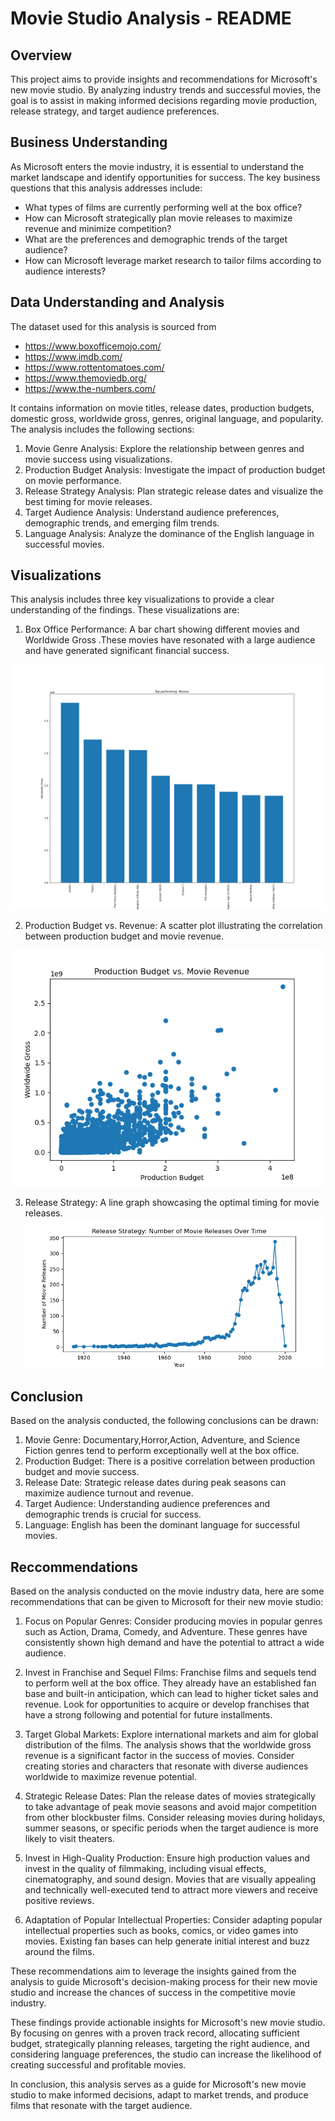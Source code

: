 # Movie Studio Analysis - README

## Overview
This project aims to provide insights and recommendations for Microsoft's new movie studio. By analyzing industry trends and successful movies, the goal is to assist in making informed decisions regarding movie production, release strategy, and target audience preferences.

## Business Understanding
As Microsoft enters the movie industry, it is essential to understand the market landscape and identify opportunities for success. The key business questions that this analysis addresses include:
- What types of films are currently performing well at the box office?
- How can Microsoft strategically plan movie releases to maximize revenue and minimize competition?
- What are the preferences and demographic trends of the target audience?
- How can Microsoft leverage market research to tailor films according to audience interests?

## Data Understanding and Analysis
The dataset used for this analysis is sourced from 
- https://www.boxofficemojo.com/
- https://www.imdb.com/
- https://www.rottentomatoes.com/
- https://www.themoviedb.org/
- https://www.the-numbers.com/

It contains information on movie titles, release dates, production budgets, domestic gross, worldwide gross, genres, original language, and popularity. The analysis includes the following sections:

1. Movie Genre Analysis: Explore the relationship between genres and movie success using visualizations.
2. Production Budget Analysis: Investigate the impact of production budget on movie performance.
3. Release Strategy Analysis: Plan strategic release dates and visualize the best timing for movie releases.
4. Target Audience Analysis: Understand audience preferences, demographic trends, and emerging film trends.
5. Language Analysis: Analyze the dominance of the English language in successful movies.

## Visualizations
This analysis includes three key visualizations to provide a clear understanding of the findings. These visualizations are:
1. Box Office Performance: A bar chart showing different movies and Worldwide Gross .These movies have resonated with a large audience and have generated significant financial success.

![Box Office Performance](Visualizations/Box_Office_Performance.png)

2. Production Budget vs. Revenue: A scatter plot illustrating the correlation between production budget and movie revenue.

![Production Budget vs. Revenue](Visualizations/budget_revenue.png)

3. Release Strategy: A line graph showcasing the optimal timing for movie releases.
![Release Strategy](Visualizations/release_strategy.png)


## Conclusion
Based on the analysis conducted, the following conclusions can be drawn:

1. Movie Genre: Documentary,Horror,Action, Adventure, and Science Fiction genres tend to perform exceptionally well at the box office.
2. Production Budget: There is a positive correlation between production budget and movie success.
3. Release Date: Strategic release dates during peak seasons can maximize audience turnout and revenue.
4. Target Audience: Understanding audience preferences and demographic trends is crucial for success.
5. Language: English has been the dominant language for successful movies.


## Reccommendations
Based on the analysis conducted on the movie industry data, here are some recommendations that can be given to Microsoft for their new movie studio:

1. Focus on Popular Genres: Consider producing movies in popular genres such as Action, Drama, Comedy, and Adventure. These genres have consistently shown high demand and have the potential to attract a wide audience.

2. Invest in Franchise and Sequel Films: Franchise films and sequels tend to perform well at the box office. They already have an established fan base and built-in anticipation, which can lead to higher ticket sales and revenue. Look for opportunities to acquire or develop franchises that have a strong following and potential for future installments.

3. Target Global Markets: Explore international markets and aim for global distribution of the films. The analysis shows that the worldwide gross revenue is a significant factor in the success of movies. Consider creating stories and characters that resonate with diverse audiences worldwide to maximize revenue potential.

4. Strategic Release Dates: Plan the release dates of movies strategically to take advantage of peak movie seasons and avoid major competition from other blockbuster films. Consider releasing movies during holidays, summer seasons, or specific periods when the target audience is more likely to visit theaters.

5. Invest in High-Quality Production: Ensure high production values and invest in the quality of filmmaking, including visual effects, cinematography, and sound design. Movies that are visually appealing and technically well-executed tend to attract more viewers and receive positive reviews.

6. Adaptation of Popular Intellectual Properties: Consider adapting popular intellectual properties such as books, comics, or video games into movies. Existing fan bases can help generate initial interest and buzz around the films.

These recommendations aim to leverage the insights gained from the analysis to guide Microsoft's decision-making process for their new movie studio and increase the chances of success in the competitive movie industry.

These findings provide actionable insights for Microsoft's new movie studio. By focusing on genres with a proven track record, allocating sufficient budget, strategically planning releases, targeting the right audience, and considering language preferences, the studio can increase the likelihood of creating successful and profitable movies.

In conclusion, this analysis serves as a guide for Microsoft's new movie studio to make informed decisions, adapt to market trends, and produce films that resonate with the target audience.
